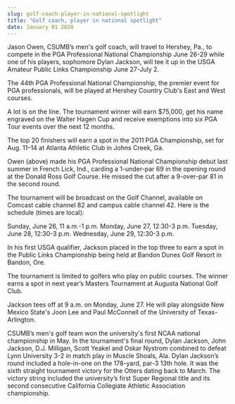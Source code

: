 ```yaml
---
slug: golf-coach-player-in-national-spotlight
title: "Golf coach, player in national spotlight"
date: January 01 2020
---
```


 
<p>
  Jason Owen, CSUMB’s men's golf coach, will travel to Hershey, Pa., to compete
  in the PGA Professional National Championship June 26-29 while one of his
  players, sophomore Dylan Jackson, will tee it up in the USGA Amateur Public
  Links Championship June 27-July 2.
</p>
<p>
  The 44th PGA Professional National Championship, the premier event for PGA
  professionals, will be played at Hershey Country Club's East and West courses.
</p>
<p>
  A lot is on the line. The tournament winner will earn $75,000, get his name
  engraved on the Walter Hagen Cup and receive exemptions into six PGA Tour
  events over the next 12 months.
</p>
<p>
  The top 20 finishers will earn a spot in the 2011 PGA Championship, set for
  Aug. 11–14 at Atlanta Athletic Club in Johns Creek, Ga.
</p>
<p>
  Owen (above) made his PGA Professional National Championship debut last summer
  in French Lick, Ind., carding a 1-under-par 69 in the opening round at the
  Donald Ross Golf Course. He missed the cut after a 9-over-par 81 in the second
  round.
</p>
<p>
  The tournament will be broadcast on the Golf Channel, available on Comcast
  cable channel 82 and campus cable channel 42. Here is the schedule (times are
  local):
</p>
<p>
  Sunday, June 26, 11 a.m.-1 p.m. Monday, June 27, 12:30-3 p.m. Tuesday, June
  28, 12:30-3 p.m. Wednesday, June 29, 12:30-3 p.m.
</p>
<p>
  In his first USGA qualifier, Jackson placed in the top three to earn a spot in
  the Public Links Championship being held at Bandon Dunes Golf Resort in
  Bandon, Ore.
</p>
<p>
  The tournament is limited to golfers who play on public courses. The winner
  earns a spot in next year’s Masters Tournament at Augusta National Golf Club.
</p>
<p>
  Jackson tees off at 9 a.m. on Monday, June 27. He will play alongside New
  Mexico State's Joon Lee and Paul McConnell of the University of
  Texas-Arlington.
</p>
<p>
  CSUMB’s men's golf team won the university's first NCAA national championship
  in May. In the tournament's final round, Dylan Jackson, John Jackson, D.J.
  Milligan, Scott Yeakel and Oskar Nystrom combined to defeat Lynn University
  3-2 in match play in Muscle Shoals, Ala. Dylan Jackson’s round included a
  hole-in-one on the 178-yard, par-3 13th hole. It was the sixth straight
  tournament victory for the Otters dating back to March. The victory string
  included the university’s first Super Regional title and its second
  consecutive California Collegiate Athletic Association championship.
</p>
 
